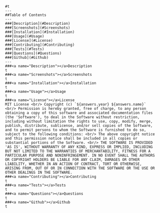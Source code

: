 
    #t
    ---
    ##Table of Contents
    ---
    ###[Description](#Description)
    ###[Screenshots](#Screenshots)
    ###[Installation](#Installation)
    ###[Usage](#Usage)
    ###[License](#License)
    ###[Contributing](#Contributing)
    ###[Tests](#Tests)
    ###[Questions](#Questions)
    ###[Github](#Github)
    ---
    ###<a name="Description"></a>Description
    t
    ###<a name="Screenshots"></a>Screenshots
    t
    ###<a name="Installation"></a>Installation
    t
    ###<a name="Usage"></a>Usage
    t
    ###<a name="License"></a>License
    MIT License <br/> Copyright (c) `${answers.year} ${answers.name}` <br/> Permission is hereby granted, free of charge, to any person obtaining a copy of this software and associated documentation files (the 'Software'), to deal in the Software without restriction, including without limitation the rights to use, copy, modify, merge, publish, distribute, sublicense, and/or sell copies of the Software, and to permit persons to whom the Software is furnished to do so, subject to the following conditions: <br/> The above copyright notice and this permission notice shall be included in all copies or substantial portions of the Software. <br/> THE SOFTWARE IS PROVIDED 'AS IS', WITHOUT WARRANTY OF ANY KIND, EXPRESS OR IMPLIED, INCLUDING BUT NOT LIMITED TO THE WARRANTIES OF MERCHANTABILITY, FITNESS FOR A PARTICULAR PURPOSE AND NONINFRINGEMENT. IN NO EVENT SHALL THE AUTHORS OR COPYRIGHT HOLDERS BE LIABLE FOR ANY CLAIM, DAMAGES OR OTHER LIABILITY, WHETHER IN AN ACTION OF CONTRACT, TORT OR OTHERWISE, ARISING FROM, OUT OF OR IN CONNECTION WITH THE SOFTWARE OR THE USE OR OTHER DEALINGS IN THE SOFTWARE.
    ###<a name="Contributing"></a>Contributing
    t
    ###<a name="Tests"></a>Tests
    t
    ###<a name="Questions"></a>Questions
    t
    ###<a name="Github"></a>Github
    t
    
